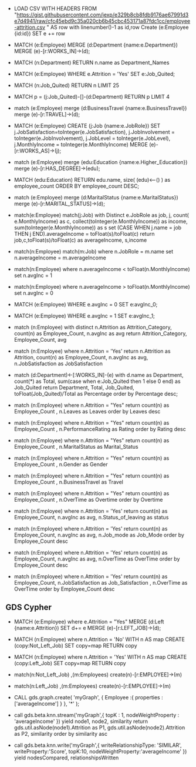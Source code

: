 * LOAD CSV WITH HEADERS FROM "https://gist.githubusercontent.com/jexp/e329b8cb8fdb9176ae67991d3e7d4941/raw/cfc45ebd9c35a020cb6b45cbc453171a87fdc1cc/employee-attrition.csv " AS row
with  linenumber()-1 as id,row
Create (e:Employee {id:id})
SET e += row

* MATCH (e:Employee)
MERGE (d:Department {name:e.Department})
MERGE (e)-[r:WORKS_IN]->(d);

* MATCH (n:Department) RETURN n.name as Department_Names

* MATCH (e:Employee)
WHERE e.Attrition = 'Yes'
SET e:Job_Quited;

* MATCH (n:Job_Quited) RETURN n LIMIT 25

* MATCH p = (j:Job_Quited)-[]-(d:Department)
RETURN p LIMIT 4

* match (e:Employee)
merge (d:BusinessTravel {name:e.BusinessTravel})
merge (e)-[r:TRAVEL]->(d);


* MATCH (e:Employee)
CREATE (j:Job {name:e.JobRole})
SET j.JobSatisfaction=toInteger(e.JobSatisfaction),
    j.JobInvolvement = toInteger(e.JobInvolvement),
    j.JobLevel = toInteger(e.JobLevel),
    j.MonthlyIncome = toInteger(e.MonthlyIncome)
MERGE (e)-[r:WORKS_AS]->(j);

* match (e:Employee)
merge (edu:Education {name:e.Higher_Education})
merge (e)-[r:HAS_DEGREE]->(edu);

* MATCH (edu:Education)
RETURN edu.name, size( (edu)<--() ) as employee_count
ORDER BY employee_count  DESC;

* match (e:Employee)
merge (d:MaritalStatus {name:e.MaritalStatus})
merge (e)-[r:MARITAL_STATUS]->(d);

* match(e:Employee) match(j:Job)
with Distinct e.JobRole as job, j,
count( e.MonthlyIncome) as c, collect(toInteger(e.MonthlyIncome)) as income, sum(toInteger(e.MonthlyIncome)) as s
set (CASE WHEN j.name = job THEN j END).averageIncome = toFloat(s)/toFloat(c)
return job,c,toFloat(s)/toFloat(c) as averageIncome, s,income

* match(n:Employee) match(m:Job)
where n.JobRole = m.name
set n.averageIncome = m.averageIncome

* match(n:Employee)
where n.averageIncome < toFloat(n.MonthlyIncome)
set n.avgInc = 1 

* match(n:Employee)
where n.averageIncome > toFloat(n.MonthlyIncome)
set n.avgInc = 0

* MATCH (e:Employee)
WHERE e.avgInc = 0
SET e:avgInc_0;

*   MATCH (e:Employee)
WHERE e.avgInc = 1
SET e:avgInc_1;

* match (n:Employee)
with distinct n.Attrition as Attrition_Category,
count(n) as Employee_Count, n.avgInc as avg
return Attrition_Category, Employee_Count, avg 

* match (n:Employee)
where n.Attrition = 'Yes'
return n.Attrition as Attrition, count(n) as Employee_Count, n.avgInc as avg, n.JobSatisfaction as JobSatisfaction

* match (d:Department)<-[:WORKS_IN]-(e)
with d.name as Department, count(*) as Total, sum(case when e:Job_Quited then 1 else 0 end) as Job_Quited
return Department, Total, Job_Quited, toFloat(Job_Quited)/Total as Percentage
order by Percentage desc;

* match (n:Employee) 
where n.Attrition = "Yes"
return  count(n) as Employee_Count , n.Leaves as Leaves
order by Leaves desc

*  match (n:Employee) 
where n.Attrition = "Yes"
return   count(n) as Employee_Count , n.PerformanceRating as Rating
order by Rating desc

* match (n:Employee) 
where n.Attrition = "Yes"
return   count(n) as Employee_Count , n.MaritalStatus as Marital_Status

* match (n:Employee) 
where n.Attrition = "Yes"
return   count(n) as Employee_Count , n.Gender as Gender

* match (n:Employee) 
where n.Attrition = "Yes"
return   count(n) as Employee_Count , n.BusinessTravel as Travel

* match (n:Employee) 
where n.Attrition = "Yes"
return   count(n) as Employee_Count , n.OverTime as Overtime
order by Overtime


* match (n:Employee) 
where n.Attrition = 'Yes'
return count(n) as Employee_Count, n.avgInc as avg, n.Status_of_leaving as status

* match (n:Employee) 
where n.Attrition = 'Yes'
return count(n) as Employee_Count, n.avgInc as avg, n.Job_mode as Job_Mode
order by Employee_Count desc

* match (n:Employee) 
where n.Attrition = 'Yes'
return count(n) as Employee_Count, n.avgInc as avg, n.OverTime as OverTime
order by Employee_Count desc

* match (n:Employee) 
where n.Attrition = 'Yes'
return count(n) as Employee_Count, n.JobSatisfaction as Job_Satisfaction , n.OverTime as OverTime
order by Employee_Count desc

## GDS Cypher

* MATCH (e:Employee) 
where e.Attrition = "Yes"
MERGE (d:Left {name:e.Attrition}) 
SET d+= e
MERGE (e)-[r:LEFT_JOB]->(d);

* MATCH (n:Employee)
where n.Attrition = 'No'
WITH n AS map 
CREATE (copy:Not_Left_Job)
SET copy=map
RETURN copy

* MATCH (n:Employee)
where n.Attrition = 'Yes'
WITH n AS map 
CREATE (copy:Left_Job)
SET copy=map
RETURN copy

* match(n:Not_Left_Job) ,(m:Employees)
create(n)-[r:EMPLOYEE]->(m)

* match(n:Left_Job) ,(m:Employees)
create(n)-[r:EMPLOYEE]->(m)

* CALL gds.graph.create(
    'myGraph',
    {
        Employee :{
            properties : ['averageIncome']
        }
    },
    '*'
);

* call gds.beta.knn.stream('myGraph',{
    topK : 1,
    nodeWeightProperty : 'averageIncome'
})
yield node1, node2, similarity
return gds.util.asNode(node1).Attrition as P1,
gds.util.asNode(node2).Attrition as P2, similarity 
order by similarity asc

* call gds.beta.knn.write('myGraph',{
    writeRelationshipType: 'SIMILAR',
    writeProperty:'Score',
    topK:10,
    nodeWeightProperty:'averageIncome'
})
yield nodesCompared, relationshipsWritten